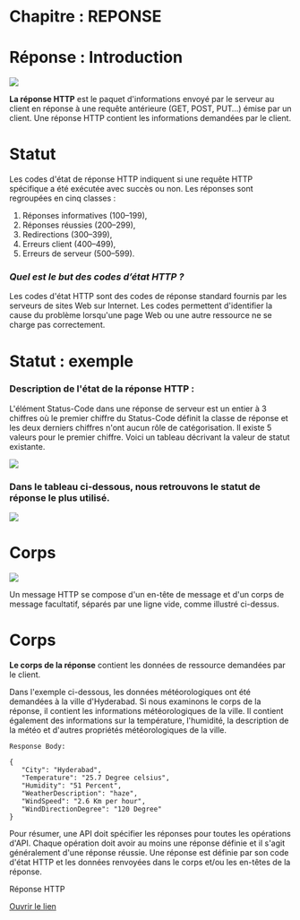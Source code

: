 # Chapitre : REPONSE


# Réponse : Introduction

![](https://i.imgur.com/7Z3WTjD.png)

**La réponse HTTP** est le paquet d'informations envoyé par le serveur au client en réponse à une requête antérieure (GET, POST, PUT…) émise par un client. Une réponse HTTP contient les informations demandées par le client.

# Statut

Les codes d'état de réponse HTTP indiquent si une requête HTTP spécifique a été exécutée avec succès ou non. Les réponses sont regroupées en cinq classes :

1. Réponses informatives (100–199),
2. Réponses réussies (200–299),
3. Redirections (300–399),
4. Erreurs client (400–499),
5. Erreurs de serveur (500–599).

### ***Quel est le but des codes d’état HTTP ?***

Les codes d'état HTTP sont des codes de réponse standard fournis par les serveurs de sites Web sur Internet. Les codes permettent d'identifier la cause du problème lorsqu'une page Web ou une autre ressource ne se charge pas correctement.

# Statut : exemple

### **Description de l'état de la réponse HTTP :**

L'élément Status-Code dans une réponse de serveur est un entier à 3 chiffres où le premier chiffre du Status-Code définit la classe de réponse et les deux derniers chiffres n'ont aucun rôle de catégorisation. Il existe 5 valeurs pour le premier chiffre. Voici un tableau décrivant la valeur de statut existante.

![](https://i.imgur.com/HzIlaCL.png)

### Dans le tableau ci-dessous, nous retrouvons le statut de réponse le plus utilisé.

![](https://i.imgur.com/Q6flEbI.png)

# Corps

![](https://i.imgur.com/x0Yy5sL.png)

Un message HTTP se compose d'un en-tête de message et d'un corps de message facultatif, séparés par une ligne vide, comme illustré ci-dessus.

# Corps

**Le corps de la réponse** contient les données de ressource demandées par le client.

Dans l'exemple ci-dessous, les données météorologiques ont été demandées à la ville d'Hyderabad. Si nous examinons le corps de la réponse, il contient les informations météorologiques de la ville. Il contient également des informations sur la température, l'humidité, la description de la météo et d'autres propriétés météorologiques de la ville.

```
Response Body:

{
   "City": "Hyderabad",
   "Temperature": "25.7 Degree celsius",
   "Humidity": "51 Percent",
   "WeatherDescription": "haze",
   "WindSpeed": "2.6 Km per hour",
   "WindDirectionDegree": "120 Degree"
}
```

Pour résumer, une API doit spécifier les réponses pour toutes les opérations d'API. Chaque opération doit avoir au moins une réponse définie et il s'agit généralement d'une réponse réussie. Une réponse est définie par son code d'état HTTP et les données renvoyées dans le corps et/ou les en-têtes de la réponse.

Réponse HTTP

[Ouvrir le lien](https://www.w3.org/Protocols/rfc2616/rfc2616-sec6.html)
